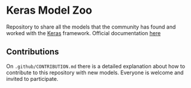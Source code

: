 # Keras Model Zoo
Repository to share all the models that the community has found and worked with the [Keras](https://github.com/fchollet/keras) framework. Official documentation [here](http://keras.io)

## Contributions
On `.github/CONTRIBUTION.md` there is a detailed explanation about how to contribute to this repository with new models.
Everyone is welcome and invited to participate.
